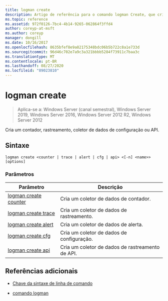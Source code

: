 ```yaml
---
title: logman create
description: Artigo de referência para o comando logman Create, que cria um contador, rastreamento, coletor de dados de configuração ou API.
ms.topic: reference
ms.assetid: 972f0126-7bc4-4b14-9265-062864f3ffd4
author: coreyp-at-msft
ms.author: coreyp
manager: dongill
ms.date: 10/16/2017
ms.openlocfilehash: 8635bfef8e9a82175348bdc06b5b722c8a1e733d
ms.sourcegitcommit: 96d46c702e7a9c3a321bbbb5284f73911c7baa3c
ms.translationtype: MT
ms.contentlocale: pt-BR
ms.lasthandoff: 08/27/2020
ms.locfileid: "89023810"
---
```

# <a name="logman-create"></a>logman create

> Aplica-se a: Windows Server (canal semestral), Windows Server 2019, Windows Server 2016, Windows Server 2012 R2, Windows Server 2012

Cria um contador, rastreamento, coletor de dados de configuração ou API.

## <a name="syntax"></a>Sintaxe

```
logman create <counter | trace | alert | cfg | api> <[-n] <name>> [options]
```

### <a name="parameters"></a>Parâmetros

| Parâmetro | Descrição |
| --------- | ----------- |
| [logman create counter](logman-create-counter.md) | Cria um coletor de dados de contador. |
| [logman create trace](logman-create-trace.md) | Cria um coletor de dados de rastreamento. |
| [logman create alert](logman-create-alert.md) | Cria um coletor de dados de alerta. |
| [logman create cfg](logman-create-cfg.md) | Cria um coletor de dados de configuração. |
| [logman create api](logman-create-api.md) | Cria um coletor de dados de rastreamento de API. |

## <a name="additional-references"></a>Referências adicionais

- [Chave da sintaxe de linha de comando](command-line-syntax-key.md)

- [comando logman](logman.md)